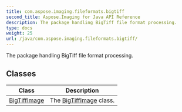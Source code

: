 ```yaml
---
title: com.aspose.imaging.fileformats.bigtiff
second_title: Aspose.Imaging for Java API Reference
description: The package handling BigTiff file format processing.
type: docs
weight: 25
url: /java/com.aspose.imaging.fileformats.bigtiff/
---
```


The package handling BigTiff file format processing.


## Classes

| Class | Description |
| --- | --- |
| [BigTiffImage](../com.aspose.imaging.fileformats.bigtiff/bigtiffimage) | The [BigTiffImage](../com.aspose.imaging.fileformats.bigtiff/bigtiffimage) class. |

